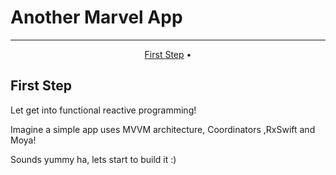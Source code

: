 # Another Marvel App 
-------
<p align="center">
    <a href="#goals">First Step</a> &bull;
</p>

## First Step

Let get into functional reactive programming! 

Imagine a simple app uses MVVM architecture, Coordinators ,RxSwift and Moya! 

Sounds yummy ha, lets start to build it :)  




